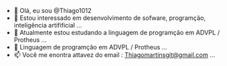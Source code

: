 - 👋 Olá, eu sou @Thiago1012
- 👀 Estou interessado em desenvolvimento de sofware, programção, inteligência artifificial ...
- 🌱 Atualmente estou estudando a linguagem de programção em ADVPL / Protheus  ...
- 💞️ Linguagem de programção em ADVPL / Protheus ...
- 📫 Você me enontra attavez do email : Thiagomartinsgit@gmail.com  ...

<!---
Thiago1012/Thiago1012 is a ✨ special ✨ repository because its `README.md` (this file) appears on your GitHub profile.
You can click the Preview link to take a look at your changes.
--->
